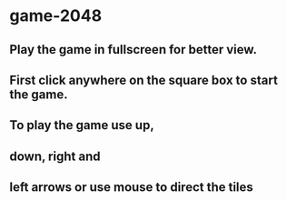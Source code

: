 # game-2048
## Play the game in fullscreen for better view. 
## First click anywhere on the square box to start the game. 
## To play the game use up, 
## down, right and
## left arrows or use mouse to direct the tiles
